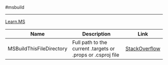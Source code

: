 #msbuild 

---

[Learn.MS](https://learn.microsoft.com/en-us/visualstudio/msbuild/common-msbuild-project-items?view=vs-2022)

Name|Description|Link
--|--|--
MSBuildThisFileDirectory|Full path to the current .targets or .props or .csproj file|[StackOverflow](https://stackoverflow.com/questions/49794853/what-is-the-value-of-msbuildthisfiledirectory)
